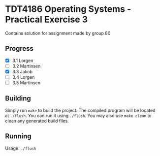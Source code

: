 # TDT4186 Operating Systems - Practical Exercise 3

Contains solution for assignment made by group 80

## Progress

- [x] 3.1 Lorgen
- [ ] 3.2 Martinsen
- [x] 3.3 Jakob
- [ ] 3.4 Lorgen
- [ ] 3.5 Martinsen

## Building

Simply run `make` to build the project. The compiled program will be located at `./flush`. You can run it using `./flush`. You may also use `make clean` to clean any generated build files.

## Running

Usage: `./flush`
